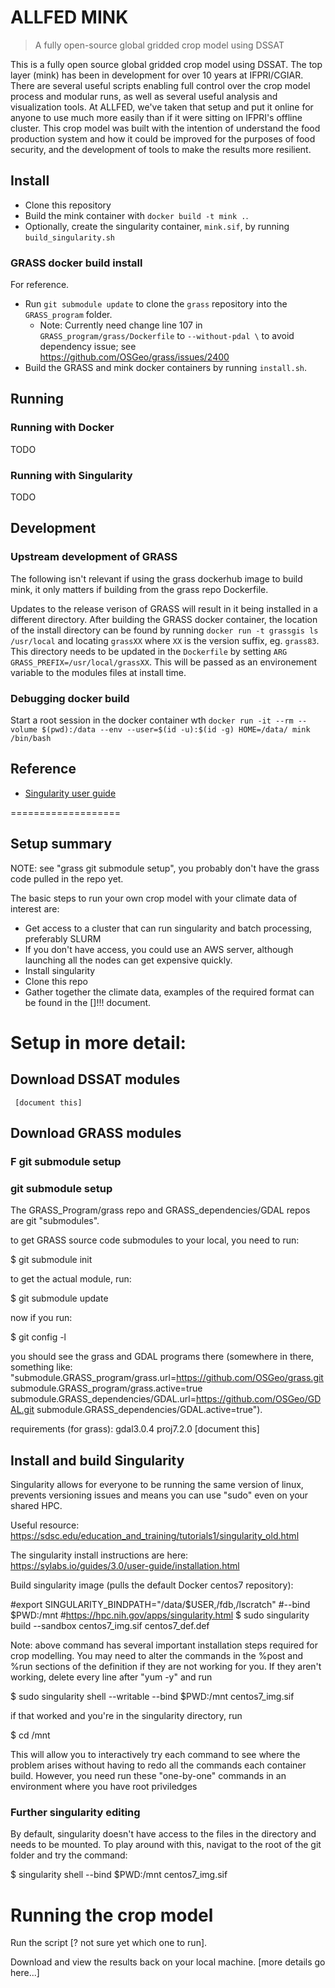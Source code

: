 # ALLFED MINK

> A fully open-source global gridded crop model using DSSAT

This is a fully open source global gridded crop model using DSSAT. The top layer (mink) has been in development for over 10 years at IFPRI/CGIAR. There are several useful scripts enabling full control over the crop model process and modular runs, as well as several useful analysis and visualization tools. At ALLFED, we've taken that setup and put it online for anyone to use much more easily than if it were sitting on IFPRI's offline cluster. This crop model was built with the intention of understand the food production system and how it could be improved for the purposes of food security, and the development of tools to make the results more resilient.

## Install

- Clone this repository
- Build the mink container with `docker build -t mink .`.
- Optionally, create the singularity container, `mink.sif`, by running `build_singularity.sh`

### GRASS docker build install

For reference.

- Run `git submodule update` to clone the `grass` repository into the `GRASS_program` folder.
  - Note: Currently need change line 107 in `GRASS_program/grass/Dockerfile` to `--without-pdal \` to avoid dependency issue; see https://github.com/OSGeo/grass/issues/2400
- Build the GRASS and mink docker containers by running `install.sh`.

## Running

### Running with Docker

TODO

### Running with Singularity

TODO


## Development

### Upstream development of GRASS

The following isn't relevant if using the grass dockerhub image to build mink, it only matters if building from the grass repo Dockerfile.

Updates to the release verison of GRASS will result in it being installed in a different directory.
After building the GRASS docker container, the location of the install directory can be found by running `docker run -t grassgis ls /usr/local` and locating `grassXX` where `XX` is the version suffix, eg. `grass83`.
This directory needs to be updated in the `Dockerfile` by setting `ARG GRASS_PREFIX=/usr/local/grassXX`.
This will be passed as an environement variable to the modules files at install time.

### Debugging docker build

Start a root session in the docker container wth `docker run -it --rm --volume $(pwd):/data --env --user=$(id -u):$(id -g) HOME=/data/ mink /bin/bash`


## Reference

- [Singularity user guide](https://sylabs.io/guides/3.5/user-guide/index.html)

===================

## Setup summary
NOTE: see "grass git submodule setup", you probably don't have the grass code pulled in the repo yet.

The basic steps to run your own crop model with your climate data of interest are:

- Get access to a cluster that can run singularity and batch processing, preferably SLURM 
- If you don't have access, you could use an AWS server, although launching all the nodes can get expensive quickly.
- Install singularity
- Clone this repo
- Gather together the climate data, examples of the required format can be found in the []!!! document.

# Setup in more detail:
## Download DSSAT modules
     [document this]
## Download GRASS modules
### F git submodule setup
### git submodule setup
The GRASS_Program/grass repo and GRASS_dependencies/GDAL repos are git "submodules".

to get GRASS source code submodules to your local, you need to run:

$ git submodule init

to get the actual module, run:

$ git submodule update

now if you run:

$ git config -l

you should see the grass and GDAL programs there (somewhere in there, something like:
"submodule.GRASS_program/grass.url=https://github.com/OSGeo/grass.git
submodule.GRASS_program/grass.active=true
submodule.GRASS_dependencies/GDAL.url=https://github.com/OSGeo/GDAL.git
submodule.GRASS_dependencies/GDAL.active=true").

requirements (for grass):
    gdal3.0.4
    proj7.2.0
    [document this]

## Install and build Singularity

Singularity allows for everyone to be running the same version of linux, prevents versioning issues and means you can use "sudo" even on your shared HPC.

Useful resource: https://sdsc.edu/education_and_training/tutorials1/singularity_old.html

The singularity install instructions are here:
https://sylabs.io/guides/3.0/user-guide/installation.html

Build singularity image (pulls the default Docker centos7 repository):

#export SINGULARITY_BINDPATH="/data/$USER,/fdb,/lscratch"
#--bind $PWD:/mnt
#https://hpc.nih.gov/apps/singularity.html
$ sudo singularity build --sandbox centos7_img.sif centos7_def.def

Note: above command has several important installation steps required for crop modelling. You may need to alter the commands in the %post and %run sections of the definition if they are not working for you. If they aren't working, delete every line after "yum -y" and run 

$ sudo singularity shell --writable --bind $PWD:/mnt centos7_img.sif

if that worked and you're in the singularity directory, run

$ cd /mnt


This will allow you to interactively try each command to see where the problem arises without having to redo all the commands each container build. However, you need run these "one-by-one" commands in an environment where you have root priviledges

### Further singularity editing

By default, singularity doesn't have access to the files in the directory and needs to be mounted. To play around with this, navigat to the root of the git folder and try the command:

$ singularity shell --bind $PWD:/mnt centos7_img.sif

# Running the crop model

Run the script [? not sure yet which one to run].

Download and view the results back on your local machine.
    [more details go here...]

